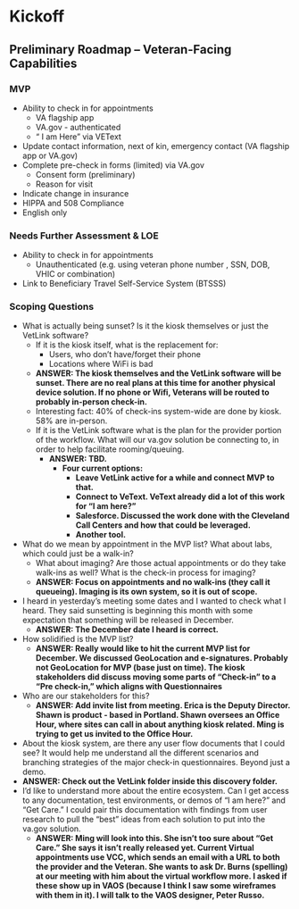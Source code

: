 
# Kickoff 

## Preliminary Roadmap – Veteran-Facing Capabilities

### MVP
- Ability to check in for appointments
  - VA flagship app
  - VA.gov  - authenticated 
  - “ I am Here” via VEText
- Update contact information, next of kin, emergency contact (VA flagship app or VA.gov)
- Complete pre-check in forms (limited) via VA.gov 
  - Consent form (preliminary)
  - Reason for visit
- Indicate change in insurance 
- HIPPA and 508 Compliance
- English only

### Needs Further Assessment & LOE
- Ability to check in for appointments
  - Unauthenticated  (e.g. using veteran phone number , SSN, DOB,  VHIC or combination)
- Link to  Beneficiary Travel Self-Service System (BTSSS)

### Scoping Questions
- What is actually being sunset? Is it the kiosk themselves or just the VetLink software? 
  - If it is the kiosk itself, what is the replacement for: 
    - Users, who don’t have/forget their phone
    - Locations where WiFi is bad
  - **ANSWER: The kiosk themselves and the VetLink software will be sunset. There are no real plans at this time for another physical device solution. If no phone or Wifi, Veterans will be routed to probably in-person check-in.**
  - Interesting fact: 40% of check-ins system-wide are done by kiosk. 58% are in-person.
  - If it is the VetLink software what is the plan for the provider portion of the workflow. What will our va.gov solution be connecting to, in order to help facilitate rooming/queuing.
    - **ANSWER: TBD.** 
      - **Four current options:**
        - **Leave VetLink active for a while and connect MVP to that.**
        - **Connect to VeText. VeText already did a lot of this work for “I am here?”**
        - **Salesforce. Discussed the work done with the Cleveland Call Centers and how that could be leveraged.**
        - **Another tool.**
- What do we mean by appointment in the MVP list? What about labs, which could just be a walk-in?
  - What about imaging? Are those actual appointments or do they take walk-ins as well? What is the check-in process for imaging?
  - **ANSWER: Focus on appointments and no walk-ins (they call it queueing). Imaging is its own system, so it is out of scope.**
- I heard in yesterday’s meeting some dates and I wanted to check what I heard. They said sunsetting is beginning this month with some expectation that something will be released in December. 
  - **ANSWER: The December date I heard is correct.**
- How solidified is the MVP list?
  - **ANSWER: Really would like to hit the current MVP list for December. We discussed GeoLocation and e-signatures. Probably not GeoLocation for MVP (base just on time). The kiosk stakeholders did discuss moving some parts of “Check-in” to a “Pre check-in,” which aligns with Questionnaires**
- Who are our stakeholders for this? 
  - **ANSWER: Add invite list from meeting. Erica is the Deputy Director. Shawn is product - based in Portland. Shawn oversees an Office Hour, where sites can call in about anything kiosk related. Ming is trying to get us invited to the Office Hour.**
 - About the kiosk system, are there any user flow documents that I could see? It would help me understand all the different scenarios and branching strategies of the major check-in questionnaires. Beyond just a demo.
  - **ANSWER: Check out the VetLink folder inside this discovery folder.**
- I’d like to understand more about the entire ecosystem. Can I get access to any documentation, test environments, or demos of “I am here?” and “Get Care.” I could pair this documentation with findings from user research to pull the “best” ideas from each solution to put into the va.gov solution.
  - **ANSWER: Ming will look into this. She isn’t too sure about “Get Care.” She says it isn’t really released yet. Current Virtual appointments use VCC, which sends an email with a URL to both the provider and the Veteran. She wants to ask Dr. Burns (spelling) at our meeting with him about the virtual workflow more. I asked if these show up in VAOS (because I think I saw some wireframes with them in it). I will talk to the VAOS designer, Peter Russo.**
